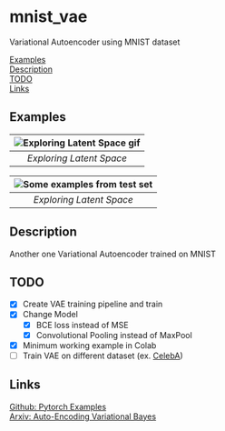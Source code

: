 # mnist_vae
Variational Autoencoder using MNIST dataset

[Examples](#examples)  
[Description](#description)  
[TODO](#todo)  
[Links](#links)

## Examples  
| ![Exploring Latent Space gif](https://github.com/temirgaliyev/mnist_vae/blob/master/static/example.gif) | 
|:--:| 
| *Exploring Latent Space* |

| ![Some examples from test set](https://github.com/temirgaliyev/mnist_vae/blob/master/static/example.png) | 
|:--:| 
| *Exploring Latent Space* |

## Description
Another one Variational Autoencoder trained on MNIST

## TODO
- [x] Create VAE training pipeline and train
- [x] Change Model
  - [x] BCE loss instead of MSE
  - [x] Convolutional Pooling instead of MaxPool
- [x] Minimum working example in Colab
- [ ] Train VAE on different dataset (ex. [CelebA](http://mmlab.ie.cuhk.edu.hk/projects/CelebA.html ))  
  
## Links
[Github: Pytorch Examples](https://github.com/pytorch/examples)  
[Arxiv: Auto-Encoding Variational Bayes](https://arxiv.org/pdf/1312.6114.pdf)  
